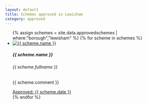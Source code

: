 ```yaml
---
layout: default
title: Schemes approved in Lewisham 
category: approved
---
```


<div class="col">
              <ul class="row list-unstyled justify-content-center">
{% assign schemes = site.data.approvedschemes | where:"borough","lewisham" %}
  {% for scheme in schemes %}
                <li class="col-5" data-aos="fade-up">
                  <div class="card card-sm">
                    <a href="{{ scheme.url }}">
                      <img class="card-img-top" src="{{ scheme.image_path }}" alt="{{ scheme.name }}">
                    </a>
		    <div class="card-body">
                      <h5 class="card-title">{{ scheme.name }}</h5>
		      <h6 class="card-subtitle mb-2 text-muted">{{ scheme.fullname }}</h6>
		      <p class="card-text">{{ scheme.comment }}</p>
                      <a target="_blank" href="{{ scheme.url }}" data-toggle="tooltip" data-placement="top" title="Open in new tab">Approved: {{ scheme.date }} <i class="icon-popup"></i></a>
                  </div>
                  </div>
                </li>
{% endfor %}
              </ul>
</div>
